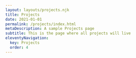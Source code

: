 ```yaml
---
layout: layouts/projects.njk
title: Projects
date: 2021-01-01
permalink: /projects/index.html
metaDescription: A sample Projects page
subtitle: This is the page where all projects will live
eleventyNavigation:
  key: Projects
  order: 4
---
```

